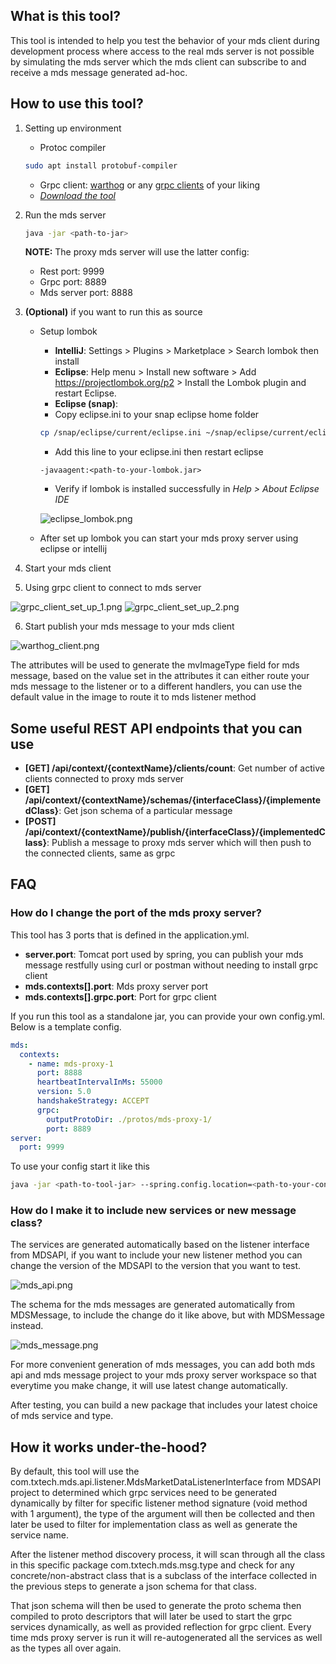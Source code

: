 ## What is this tool?
This tool is intended to help you test the behavior of your mds client during development process where access to the real mds server is not possible by simulating the mds server which the mds client can subscribe to and receive a mds message generated ad-hoc.

## How to use this tool?

1. Setting up environment
   - Protoc compiler
    ```bash
    sudo apt install protobuf-compiler
    ```
   - Grpc client: [warthog](https://github.com/Forest33/warthog) or any [grpc clients](https://github.com/grpc-ecosystem/awesome-grpc#tools) of your liking
   - [*Download the tool*](https://gitlab.tx-tech.com/vn-core/internal-tool/mds2core-testing-tool/-/releases)

2. Run the mds server
    ```bash
    java -jar <path-to-jar>
    ```
    **NOTE:** The proxy mds server will use the latter config:
   - Rest port: 9999
   - Grpc port: 8889
   - Mds server port: 8888

3. **(Optional)** if you want to run this as source
   - Setup lombok
      - **IntelliJ**: Settings > Plugins > Marketplace > Search lombok then install
      - **Eclipse**: Help menu > Install new software > Add https://projectlombok.org/p2 > Install the Lombok plugin and restart Eclipse.
      - **Eclipse (snap)**: 
      - Copy eclipse.ini to your snap eclipse home folder
      ```bash
      cp /snap/eclipse/current/eclipse.ini ~/snap/eclipse/current/eclipse.ini
      ```
       - Add this line to your eclipse.ini then restart eclipse 
      ```text
      -javaagent:<path-to-your-lombok.jar>
       ```
      - Verify if lombok is installed successfully in _Help > About Eclipse IDE_ 

      ![eclipse_lombok.png](images%2Feclipse_lombok.png)

   - After set up lombok you can start your mds proxy server using eclipse or intellij

4. Start your mds client

5. Using grpc client to connect to mds server

![grpc_client_set_up_1.png](images%2Fgrpc_client_set_up_1.png)
![grpc_client_set_up_2.png](images%2Fgrpc_client_set_up_2.png)

6. Start publish your mds message to your mds client

![warthog_client.png](images%2Fwarthog_client.png)

The attributes will be used to generate the mvImageType field for mds message, based on the value set in the attributes it can either route your mds message to the listener or to a different handlers, you can use the default value in the image to route it to mds listener method

## Some useful REST API endpoints that you can use

  - **[GET] /api/context/{contextName}/clients/count**: Get number of active clients connected to proxy mds server
  - **[GET] /api/context/{contextName}/schemas/{interfaceClass}/{implementedClass}**: Get json schema of a particular message
  - **[POST] /api/context/{contextName}/publish/{interfaceClass}/{implementedClass}**: Publish a message to proxy mds server which will then push to the connected clients, same as grpc

## FAQ

### How do I change the port of the mds proxy server?

This tool has 3 ports that is defined in the application.yml.

- **server.port**: Tomcat port used by spring, you can publish your mds message restfully using curl or postman without needing to install grpc client
- **mds.contexts[].port**: Mds proxy server port
- **mds.contexts[].grpc.port**: Port for grpc client

If you run this tool as a standalone jar, you can provide your own config.yml. Below is a template config.
```yaml
mds:
  contexts:
    - name: mds-proxy-1
      port: 8888
      heartbeatIntervalInMs: 55000
      version: 5.0
      handshakeStrategy: ACCEPT
      grpc:
        outputProtoDir: ./protos/mds-proxy-1/
        port: 8889
server:
  port: 9999
```

To use your config start it like this
```bash
java -jar <path-to-tool-jar> --spring.config.location=<path-to-your-config.yml>
```

### How do I make it to include new services or new message class?

The services are generated automatically based on the listener interface from MDSAPI, if you want to include your new listener method you can change the version of the MDSAPI to the version that you want to test.

![mds_api.png](images%2Fmds_api.png)

The schema for the mds messages are generated automatically from MDSMessage, to include the change do it like above, but with MDSMessage instead.

![mds_message.png](images%2Fmds_message.png)

For more convenient generation of mds messages, you can add both mds api and mds message project to your mds proxy server workspace so that everytime you make change, it will use latest change automatically.

After testing, you can build a new package that includes your latest choice of mds service and type.

## How it works under-the-hood?

By default, this tool will use the com.txtech.mds.api.listener.MdsMarketDataListenerInterface from MDSAPI project to determined which grpc services need to be generated dynamically by filter for specific listener method signature (void method with 1 argument), the type of the argument will then be collected and then later be used to filter for implementation class as well as generate the service name.

After the listener method discovery process, it will scan through all the class in this specific package com.txtech.mds.msg.type and check for any concrete/non-abstract class that is a subclass of the interface collected in the previous steps to generate a json schema for that class.

That json schema will then be used to generate the proto schema then compiled to proto descriptors that will later be used to start the grpc services dynamically, as well as provided reflection for grpc client. Every time mds proxy server is run it will re-autogenerated all the services as well as the types all over again.